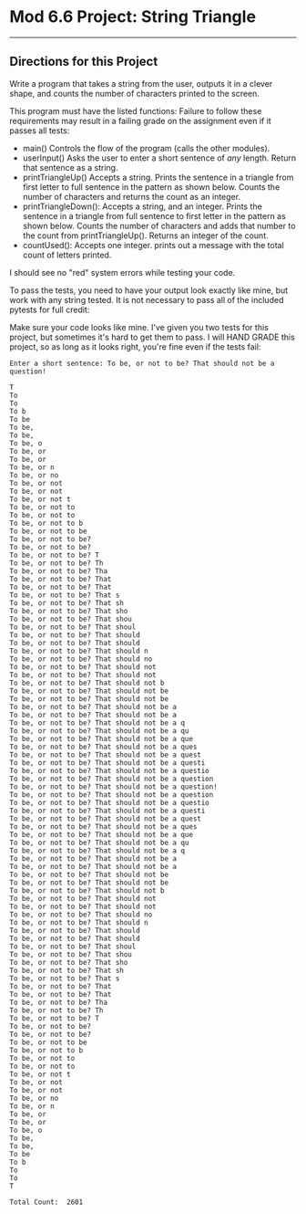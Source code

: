 # Mod 6.6 Project: String Triangle #
- - - - 

## Directions for this Project ##
 
Write a program that takes a string from the user, outputs it in a clever shape, and counts the number of characters printed to the screen.

This program must have the listed functions:  Failure to follow these requirements may result in a failing grade on the assignment even if it passes all tests: 

* main() Controls the flow of the program (calls the other modules).   
* userInput() Asks the user to enter a short sentence of *any* length. Return that sentence as a string.
* printTriangleUp() Accepts a string. Prints the sentence in a triangle from first letter to full sentence in the pattern as shown below. Counts the number of characters and returns the count as an integer. 
* printTriangleDown(): Accepts a string, and an integer. Prints the sentence in a triangle from full sentence to first letter in the pattern as shown below. Counts the number of characters and adds that number to the count from printTriangleUp().  Returns an integer of the count.
* countUsed(): Accepts one integer. prints out a message with the total count of letters printed.

I should see no "red" system errors while testing your code.

To pass the tests, you need to have your output look exactly like mine, but work with any string tested. It is not necessary to pass all of the included pytests for full credit:

Make sure your code looks like mine. I've given you two tests for this project, but sometimes it's hard to get them to pass.  I will HAND GRADE this project, so as long as it looks right, you're fine even if the tests fail:
```
Enter a short sentence: To be, or not to be? That should not be a question!

T
To
To 
To b
To be
To be,
To be, 
To be, o
To be, or
To be, or 
To be, or n
To be, or no
To be, or not
To be, or not 
To be, or not t
To be, or not to
To be, or not to 
To be, or not to b
To be, or not to be
To be, or not to be?
To be, or not to be? 
To be, or not to be? T
To be, or not to be? Th
To be, or not to be? Tha
To be, or not to be? That
To be, or not to be? That 
To be, or not to be? That s
To be, or not to be? That sh
To be, or not to be? That sho
To be, or not to be? That shou
To be, or not to be? That shoul
To be, or not to be? That should
To be, or not to be? That should 
To be, or not to be? That should n
To be, or not to be? That should no
To be, or not to be? That should not
To be, or not to be? That should not 
To be, or not to be? That should not b
To be, or not to be? That should not be
To be, or not to be? That should not be 
To be, or not to be? That should not be a
To be, or not to be? That should not be a 
To be, or not to be? That should not be a q
To be, or not to be? That should not be a qu
To be, or not to be? That should not be a que
To be, or not to be? That should not be a ques
To be, or not to be? That should not be a quest
To be, or not to be? That should not be a questi
To be, or not to be? That should not be a questio
To be, or not to be? That should not be a question
To be, or not to be? That should not be a question!
To be, or not to be? That should not be a question
To be, or not to be? That should not be a questio
To be, or not to be? That should not be a questi
To be, or not to be? That should not be a quest
To be, or not to be? That should not be a ques
To be, or not to be? That should not be a que
To be, or not to be? That should not be a qu
To be, or not to be? That should not be a q
To be, or not to be? That should not be a 
To be, or not to be? That should not be a
To be, or not to be? That should not be 
To be, or not to be? That should not be
To be, or not to be? That should not b
To be, or not to be? That should not 
To be, or not to be? That should not
To be, or not to be? That should no
To be, or not to be? That should n
To be, or not to be? That should 
To be, or not to be? That should
To be, or not to be? That shoul
To be, or not to be? That shou
To be, or not to be? That sho
To be, or not to be? That sh
To be, or not to be? That s
To be, or not to be? That 
To be, or not to be? That
To be, or not to be? Tha
To be, or not to be? Th
To be, or not to be? T
To be, or not to be? 
To be, or not to be?
To be, or not to be
To be, or not to b
To be, or not to 
To be, or not to
To be, or not t
To be, or not 
To be, or not
To be, or no
To be, or n
To be, or 
To be, or
To be, o
To be, 
To be,
To be
To b
To 
To
T

Total Count:  2601
```